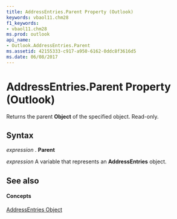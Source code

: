 ```yaml
---
title: AddressEntries.Parent Property (Outlook)
keywords: vbaol11.chm28
f1_keywords:
- vbaol11.chm28
ms.prod: outlook
api_name:
- Outlook.AddressEntries.Parent
ms.assetid: 42155333-c917-a950-6162-0ddc8f3616d5
ms.date: 06/08/2017
---
```



# AddressEntries.Parent Property (Outlook)

Returns the parent  **Object** of the specified object. Read-only.


## Syntax

 _expression_ . **Parent**

 _expression_ A variable that represents an **AddressEntries** object.


## See also


#### Concepts


[AddressEntries Object](Outlook.AddressEntries.md)

